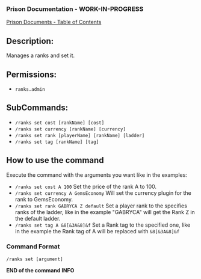 ### Prison Documentation - **WORK-IN-PROGRESS**
[Prison Documents - Table of Contents](../prison_docs_000_toc.md)

## Description:

Manages a ranks and set it.

## Permissions: 

- `ranks.admin`

## SubCommands:

- `/ranks set cost [rankName] [cost]`
- `/ranks set currency [rankName] [currency]`
- `/ranks set rank [playerName] [rankName] [ladder]`
- `/ranks set tag [rankName] [tag]`

## How to use the command

Execute the command with the arguments you want like in the examples:

- `/ranks set cost A 100`
Set the price of the rank A to 100.
- `/ranks set currency A GemsEconomy`
Will set the currency plugin for the rank to GemsEconomy.
- `/ranks set rank GABRYCA Z default`
Set a player rank to the specifies ranks of the ladder, like in the example "GABRYCA" will get the Rank Z in the default ladder.
- `/ranks set tag A &8[&3A&8]&f`
Set a Rank tag to the specified one, like in the example the Rank tag of A will be replaced with `&8[&3A&8]&f`

### Command Format

`/ranks set [argument]`

**END of the command INFO**